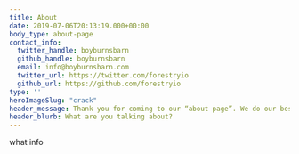 ```yaml
---
title: About
date: 2019-07-06T20:13:19.000+00:00
body_type: about-page
contact_info:
  twitter_handle: boyburnsbarn
  github_handle: boyburnsbarn
  email: info@boyburnsbarn.com
  twitter_url: https://twitter.com/forestryio
  github_url: https://github.com/forestryio
type: ''
heroImageSlug: "crack"
header_message: Thank you for coming to our “about page”. We do our best here to give you a feel of what it might be like working together and why we might even become friends.
header_blurb: What are you talking about?
---
```


what
info